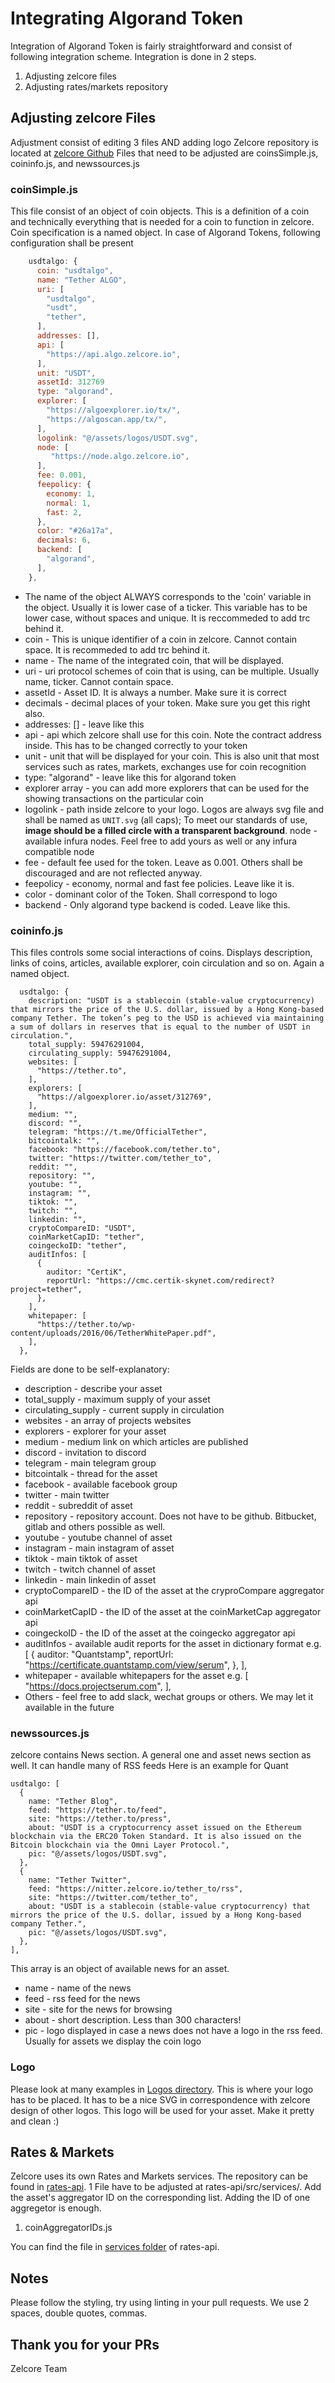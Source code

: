 # Integrating Algorand Token

Integration of Algorand Token is fairly straightforward and consist of following integration scheme.
Integration is done in 2 steps.

 1. Adjusting zelcore files
 2. Adjusting rates/markets repository

## Adjusting zelcore Files

Adjustment consist of editing 3 files AND adding logo
Zelcore repository is located at [zelcore Github](https://github.com/zelcore-io/zelcore)
Files that need to be adjusted are coinsSimple.js, coininfo.js,  and newssources.js

### coinSimple.js

This file consist of an object of coin objects. This is a definition of a coin and technically everything that is needed for a coin to function in zelcore. Coin specification is a named object. In case of Algorand Tokens, following configuration shall be present

```js
    usdtalgo: {
      coin: "usdtalgo",
      name: "Tether ALGO",
      uri: [
        "usdtalgo",
        "usdt",
        "tether",
      ],
      addresses: [],
      api: [
        "https://api.algo.zelcore.io",
      ],
      unit: "USDT",
      assetId: 312769
      type: "algorand",
      explorer: [
        "https://algoexplorer.io/tx/",
        "https://algoscan.app/tx/",
      ],
      logolink: "@/assets/logos/USDT.svg",
      node: [
         "https://node.algo.zelcore.io",
      ],
      fee: 0.001,
      feepolicy: {
        economy: 1,
        normal: 1,
        fast: 2,
      },
      color: "#26a17a",
      decimals: 6,
      backend: [
        "algorand",
      ],
    },
```

- The name of the object ALWAYS corresponds to the 'coin' variable in the object. Usually it is lower case of a ticker. This variable has to be lower case, without spaces and unique. It is reccommeded to add trc behind it.
- coin - This is unique identifier of a coin in zelcore. Cannot contain space. It is recommeded to add trc behind it.
- name - The name of the integrated coin, that will be displayed.
- uri - uri protocol schemes of coin that is using, can be multiple. Usually name, ticker. Cannot contain space.
- assetId - Asset ID. It is always a number. Make sure it is correct
- decimals - decimal places of your token. Make sure you get this right also.
- addresses: [] - leave like this
- api - api which zelcore shall use for this coin. Note the contract address inside. This has to be changed correctly to your token
- unit - unit that will be displayed for your coin. This is also unit that most services such as rates, markets, exchanges use for coin recognition
- type: "algorand" - leave like this for algorand token
- explorer array - you can add more explorers that can be used for the showing transactions on the particular coin
- logolink - path inside zelcore to your logo. Logos are always svg file and shall be named as `UNIT.svg` (all caps); To meet our standards of use, __image should be a filled circle with a transparent background__.
   node - available infura nodes. Feel free to add yours as well or any infura compatible node
- fee - default fee used for the token. Leave as 0.001. Others shall be discouraged and are not reflected anyway.
- feepolicy - economy, normal and fast fee policies. Leave like it is.
- color - dominant color of the Token. Shall correspond to logo
- backend - Only algorand type backend is coded. Leave like this.

### coininfo.js

This files controls some social interactions of coins. Displays description, links of coins, articles, available explorer, coin circulation and so on. Again a named object.

      usdtalgo: {
        description: "USDT is a stablecoin (stable-value cryptocurrency) that mirrors the price of the U.S. dollar, issued by a Hong Kong-based company Tether. The token’s peg to the USD is achieved via maintaining a sum of dollars in reserves that is equal to the number of USDT in circulation.",
        total_supply: 59476291004,
        circulating_supply: 59476291004,
        websites: [
          "https://tether.to",
        ],
        explorers: [
          "https://algoexplorer.io/asset/312769",
        ],
        medium: "",
        discord: "",
        telegram: "https://t.me/OfficialTether",
        bitcointalk: "",
        facebook: "https://facebook.com/tether.to",
        twitter: "https://twitter.com/tether_to",
        reddit: "",
        repository: "",
        youtube: "",
        instagram: "",
        tiktok: "",
        twitch: "",
        linkedin: "",
        cryptoCompareID: "USDT",
        coinMarketCapID: "tether",
        coingeckoID: "tether",
        auditInfos: [
          {
            auditor: "CertiK",
            reportUrl: "https://cmc.certik-skynet.com/redirect?project=tether",
          },
        ],
        whitepaper: [
          "https://tether.to/wp-content/uploads/2016/06/TetherWhitePaper.pdf",
        ],
      },

Fields are done to be self-explanatory:

- description - describe your asset
- total_supply - maximum supply of your asset
- circulating_supply - current supply in circulation
- websites - an array of projects websites
- explorers - explorer for your asset
- medium - medium link on which articles are published
- discord - invitation to discord
- telegram - main telegram group
- bitcointalk - thread for the asset
- facebook - available facebook group
- twitter - main twitter
- reddit - subreddit of asset
- repository - repository account. Does not have to be github. Bitbucket, gitlab and others possible as well.
- youtube - youtube channel of asset
- instagram - main instagram of asset
- tiktok - main tiktok of asset
- twitch - twitch channel of asset
- linkedin - main linkedin of asset
- cryptoCompareID - the ID of the asset at the cryproCompare aggregator api
- coinMarketCapID - the ID of the asset at the coinMarketCap aggregator api
- coingeckoID - the ID of the asset at the coingecko aggregator api
- auditInfos - available audit reports for the asset in dictionary format e.g. [
      {
        auditor: "Quantstamp",
        reportUrl: "https://certificate.quantstamp.com/view/serum",
      },
    ],
- whitepaper - available whitepapers for the asset e.g. [
      "https://docs.projectserum.com",
    ],
- Others - feel free to add slack, wechat groups or others. We may let it available in the future

### newssources.js

zelcore contains News section. A general one and asset news section as well. It can handle many of RSS feeds
Here is an example for Quant

    usdtalgo: [
      {
        name: "Tether Blog",
        feed: "https://tether.to/feed",
        site: "https://tether.to/press",
        about: "USDT is a cryptocurrency asset issued on the Ethereum blockchain via the ERC20 Token Standard. It is also issued on the Bitcoin blockchain via the Omni Layer Protocol.",
        pic: "@/assets/logos/USDT.svg",
      },
      {
        name: "Tether Twitter",
        feed: "https://nitter.zelcore.io/tether_to/rss",
        site: "https://twitter.com/tether_to",
        about: "USDT is a stablecoin (stable-value cryptocurrency) that mirrors the price of the U.S. dollar, issued by a Hong Kong-based company Tether.",
        pic: "@/assets/logos/USDT.svg",
      },
    ],

This array is an object of available news for an asset.

- name - name of the news
- feed - rss feed for the news
- site - site for the news for browsing
- about - short description. Less than 300 characters!
- pic - logo displayed in case a news does not have a logo in the rss feed. Usually for assets we display the coin logo

### Logo

Please look at many examples in [Logos directory](https://github.com/zelcore-io/zelcore/blob/master/logos/). This is where your logo has to be placed. It has to be a nice SVG in correspondence with zelcore design of other logos. This logo will be used for your asset. Make it pretty and clean :)

## Rates & Markets

Zelcore uses its own Rates and Markets services. The repository can be found in [rates-api](https://github.com/zelcore-io/rates-api).
1 File have to be adjusted at rates-api/src/services/. Add the asset's aggregator ID on the corresponding list. Adding the ID of one aggregetor is enough.

 1. coinAggregatorIDs.js

You can find the file in [services folder](https://github.com/zelcore-io/rates-api/blob/master/src/services/) of rates-api.

## Notes

Please follow the styling, try using linting in your pull requests. We use 2 spaces, double quotes, commas.

## Thank you for your PRs

Zelcore Team
